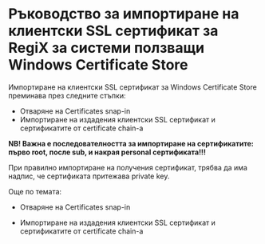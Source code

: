 # Ръководство за импортиране на клиентски SSL сертификат за RegiX за системи ползващи Windows Certificate Store
Импортиране на клиентски SSL сертификат за Windows Certificate Store преминава през следните стъпки:

- Отваряне на Certificates snap-in
- Импортиране на издадения клиентски SSL сертификат и сертификатите от certificate chain-a

**NB! Важна е последователността за импортиране на сертификатите: първо root, после sub, и накрая personal сертификата!!!**

При правилно импортиране на получения сертификат, трябва да има надпис, че сертификата притежава private key.

Още по темата:

- Отваряне на Certificates snap-in

- Импортиране на издадения клиентски SSL сертификат и сертификатите от certificate chain-a